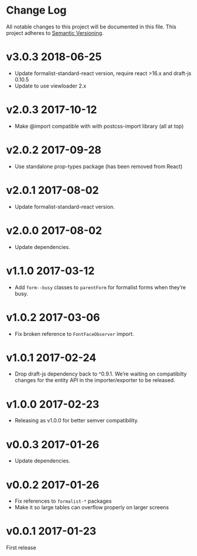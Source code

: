 # Change Log

All notable changes to this project will be documented in this file.
This project adheres to [Semantic Versioning](http://semver.org/).

# v3.0.3 2018-06-25

* Update formalist-standard-react version, require react >16.x and draft-js 0.10.5
* Update to use viewloader 2.x

# v2.0.3 2017-10-12

* Make @import compatible with with postcss-import library (all at top)

# v2.0.2 2017-09-28

* Use standalone prop-types package (has been removed from React)

# v2.0.1 2017-08-02

* Update formalist-standard-react version.

# v2.0.0 2017-08-02

* Update dependencies.

# v1.1.0 2017-03-12

* Add `form--busy` classes to `parentForm` for formalist forms when they’re busy.

# v1.0.2 2017-03-06

* Fix broken reference to `FontFaceObserver` import.

# v1.0.1 2017-02-24

* Drop draft-js dependency back to ^0.9.1. We’re waiting on compatibilty changes
  for the entity API in the importer/exporter to be released.

# v1.0.0 2017-02-23

* Releasing as v1.0.0 for better semver compatibility.

# v0.0.3 2017-01-26

* Update dependencies.

# v0.0.2 2017-01-26

* Fix references to `formalist-*` packages
* Make it so large tables can overflow properly on larger screens

# v0.0.1 2017-01-23

First release
